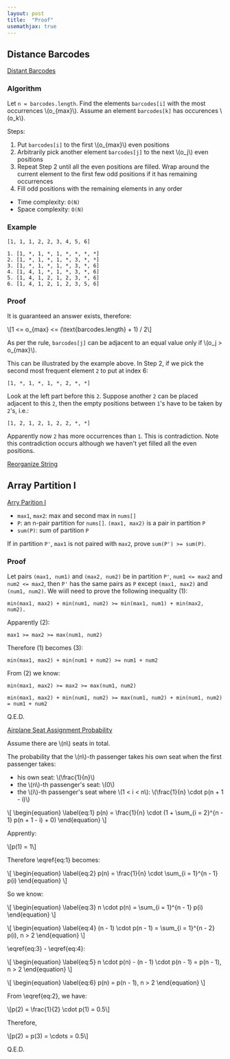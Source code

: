 ```yaml
---
layout: post
title:  "Proof"
usemathjax: true
---
```

## Distance Barcodes
[Distant Barcodes][distant-barcodes]

### Algorithm

Let `n = barcodes.length`. Find the elements `barcodes[i]` with the most occurrences \\(o_{max}\\). Assume an element `barcodes[k]` has occurences \\(o_k\\).

Steps:
1. Put `barcodes[i]` to the first \\(o_{max}\\) even positions
1. Arbitrarily pick another element `barcodes[j]` to the next \\(o_j\\) even positions
1. Repeat Step 2 until all the even positions are filled. Wrap around the current element to the first few odd positions if it has remaining occurrences
1. Fill odd positions with the remaining elements in any order

* Time complexity: `O(N)`
* Space complexity: `O(N)`

### Example

```
[1, 1, 1, 2, 2, 3, 4, 5, 6]
```
```
1. [1, *, 1, *, 1, *, *, *, *]
2. [1, *, 1, *, 1, *, 3, *, *]
3. [1, *, 1, *, 1, *, 3, *, 6]
4. [1, 4, 1, *, 1, *, 3, *, 6]
5. [1, 4, 1, 2, 1, 2, 3, *, 6]
6. [1, 4, 1, 2, 1, 2, 3, 5, 6]
```
### Proof
It is guaranteed an answer exists, therefore:

\\[1 <= o_{max} <= (\text{barcodes.length} + 1) / 2\\]

As per the rule, `barcodes[j]` can be adjacent to an equal value only if \\(o_j > o_{max}\\).

This can be illustrated by the example above. In Step 2, if we pick the second most frequent element `2` to put at index 6:
```
[1, *, 1, *, 1, *, 2, *, *]
```

Look at the left part before this `2`. Suppose another `2` can be placed adjacent to this `2`, then the empty positions between `1`'s have to be taken by `2`'s, i.e.:
```
[1, 2, 1, 2, 1, 2, 2, *, *]
```

Apparently now `2` has more occurrences than `1`. This is contradiction. Note this contradiction occurs although we haven't yet filled all the even positions.

[Reorganize String][reorganize-string]

## Array Partition I
[Arry Parition I][array-partition-i]

* `max1`, `max2`: max and second max in `nums[]`
* `P`: an n-pair partition for `nums[]`. `(max1, max2)` is a pair in partition `P`
* `sum(P)`: sum of partition `P`

If in partition `P'`, `max1` is not paired with `max2`, prove `sum(P') >= sum(P)`.

### Proof
Let pairs `(max1, num1)` and `(max2, num2)` be in partition `P'`, `num1 <= max2` and `num2 <= max2`, then `P'` has the same pairs as `P` except `(max1, max2)` and `(num1, num2)`. We wiill need to prove the following inequality (1):
```
min(max1, max2) + min(num1, num2) >= min(max1, num1) + min(max2, num2).
```

Apparently (2):
```
max1 >= max2 >= max(num1, num2)
```

Therefore (1) becomes (3):
```
min(max1, max2) + min(num1 + num2) >= num1 + num2
```

From (2) we know:
```
min(max1, max2) >= max2 >= max(num1, num2)

min(max1, max2) + min(num1, num2) >= max(num1, num2) + min(num1, num2) = num1 + num2
```

Q.E.D.

[Airplane Seat Assignment Probability][airplane-seat-assignment-probability]

Assume there are \\(n\\) seats in total.

The probability that the \\(n\\)-th passenger takes his own seat when the first passenger takes:

* his own seat: \\(\frac{1}{n}\\)
* the \\(n\\)-th passenger's seat: \\(0\\)
* the \\(i\\)-th passenger's seat where \\(1 < i < n\\): \\(\frac{1}{n} \cdot p(n + 1 - i)\\)

\\[
\begin{equation} \label{eq:1}
p(n) = \frac{1}{n} \cdot (1 + \sum_{i = 2}^{n - 1} p(n + 1 - i) + 0)
\end{equation}
\\]

Apprently:

\\[p(1) = 1\\]

Therefore \eqref{eq:1} becomes:

\\[
\begin{equation} \label{eq:2}
p(n) = \frac{1}{n} \cdot \sum_{i = 1}^{n - 1} p(i)
\end{equation}
\\]

So we know:

\\[
\begin{equation} \label{eq:3}
n \cdot p(n) = \sum_{i = 1}^{n - 1} p(i)
\end{equation}
\\]

\\[
\begin{equation} \label{eq:4}
(n - 1) \cdot p(n - 1) = \sum_{i = 1}^{n - 2} p(i), n > 2
\end{equation}
\\]

\eqref{eq:3} - \eqref{eq:4}:

\\[
\begin{equation} \label{eq:5}
n \cdot p(n) - (n - 1) \cdot p(n - 1) = p(n - 1), n > 2
\end{equation}
\\]

\\[
\begin{equation} \label{eq:6}
p(n) = p(n - 1), n > 2
\end{equation}
\\]

From \eqref{eq:2}, we have:

\\[p(2) = \frac{1}{2} \cdot p(1) = 0.5\\]

Therefore,

\\[p(2) = p(3) = \cdots = 0.5\\]

Q.E.D.

[airplane-seat-assignment-probability]: https://leetcode.com/problems/airplane-seat-assignment-probability/
[array-partition-i]: https://leetcode.com/problems/array-partition-i/
[distant-barcodes]: https://leetcode.com/problems/distant-barcodes/
[reorganize-string]: https://leetcode.com/problems/reorganize-string/
